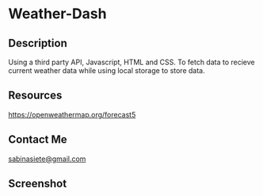 # Weather-Dash

## Description
Using a third party API, Javascript, HTML and CSS. To fetch data to recieve current weather data while using local storage to store data.

## Resources 
https://openweathermap.org/forecast5

## Contact Me
sabinasiete@gmail.com

## Screenshot
